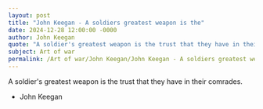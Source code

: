 ```yaml
---
layout: post
title: "John Keegan - A soldiers greatest weapon is the"
date: 2024-12-28 12:00:00 -0000
author: John Keegan
quote: "A soldier's greatest weapon is the trust that they have in their comrades."
subject: Art of war
permalink: /Art of war/John Keegan/John Keegan - A soldiers greatest weapon is the
---
```


A soldier's greatest weapon is the trust that they have in their comrades.

- John Keegan

